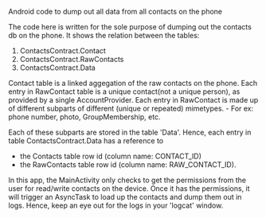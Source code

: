 Android code to dump out all data from all contacts on the phone

The code here is written for the sole purpose of dumping out the contacts db on the phone. It shows the relation between the tables:
1. ContactsContract.Contact
2. ContactsContract.RawContacts
3. ContactsContract.Data

Contact table is a linked aggegation of the raw contacts on the phone. 
Each entry in RawContact table is a unique contact(not a unique person), as provided by a single AccountProvider.
Each entry in RawContact is made up of different subparts of different (unique or repeated) mimetypes. 
     - For ex: phone number, photo, GroupMembership, etc.
     
Each of these subparts are stored in the table 'Data'. Hence, each entry in table ContactsContract.Data has a reference to 
- the Contacts table row id (column name: CONTACT_ID)
- the RawContacts table row id (column name: RAW_CONTACT_ID).

In this app, the MainActivity only checks to get the permissions from the user for read/write contacts on the device.
Once it has the permissions, it will trigger an AsyncTask to load up the contacts and dump them out in logs. Hence, keep an eye out for the logs in your 'logcat' window.

